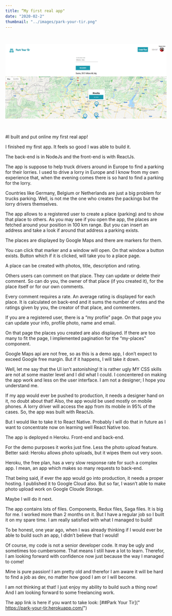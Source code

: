 ```yaml
---
title: “My first real app"
date: "2020-02-2"
thumbnail: "../images/park-your-tir.png"
---
```


</br>

![Gatsby](../images/park-your-tir.png)

</br>

#I built and put online my first real app!

I finished my first app. It feels so good I was able to build it.

The back-end is in NodeJs and the front-end is with ReactJs.

The app is suppose to help truck drivers around in Europe to find a parking for their lorries.
I used to drive a lorry in Europe and I know from my own experience that, when the evening comes there is so hard to find a parking for the lorry.

Countries like Germany, Belgium or Netherlands are just a big problem for trucks parking.
Well, is not me the one who creates the packings but the lorry drivers themselves.

The app allows to a registered user to create a place (parking) and to show that place to others.
As you may see if you open the app, the places are fetched around your position in 100 km range. But you can insert an address and take a look if around that address a parking exists.

The places are displayed by Google Maps and there are markers for them.

You can click that marker and a window will open. On that window a button exists. Button which if it is clicked, will take you to a place page.

A place can be created with photos, title, description and rating.

Others users can comment on that place. They can update or delete their comment. So can do you, the owner of that place (if you created it), for the place itself or for our own comments.

Every comment requires a rate. An average rating is displayed for each place. It is calculated on back-end and it sums the number of votes and the ratings given by you, the creator of that place, and commenters.

If you are a registered user, there is a “my profile” page. On that page you can update your info, profile photo, name and email.

On that page the places you created are also displayed. If there are too many to fit the page, I implemented pagination for the “my-places” component.

Google Maps api are not free, so as this is a demo app, I don’t expect to exceed Google free margin. But if it happens, I will take it down.

Well, let me say that the UI isn’t astonishing! It is rather ugly MY CSS skills are not at some master level and I did what I could. I concentered on making the app work and less on the user interface. I am not a designer; I hope you understand me.

If my app would ever be pushed to production, it needs a designer hand on it, no doubt about that!
Also, the app would be used mostly on mobile phones. A lorry driver will access the app from its mobile in 95% of the cases. So, the app was built with ReactJs.

But I would like to take it to React Native. Probably I will do that in future as I want to concentrate now on learning well React Native too.

The app is deployed n Heroku. Front-end and back-end.

For the demo purposes it works just fine. Less the photo upload feature. Better said: Heroku allows photo uploads, but it wipes them out very soon.

Heroku, the free plan, has a very slow response rate for such a complex app. I mean, an app which makes so many requests to back-end.

That being said, if ever the app would go into production, it needs a proper hosting.
I published it to Google Cloud also. But so far, I wasn’t able to make photo upload work on Google Cloude Storage.

Maybe I will do it next.

The app contains lots of files. Components, Redux files, Saga files. It is big for me.
I worked more than 2 months on it. But I have a regular job so I built it on my spare time.
I am really satisfied with what I managed to build!

To be honest, one year ago, when I was already thinking if I would ever be able to build such an app, I didn’t believe that I would!

Of course, my code is not a senior developer code. It may be ugly and sometimes too cumbersome.
That means I still have a lot to learn. Therefor, I am looking forward with confidence now just because the way I managed to come!

Mine is pure passion! I am pretty old and therefor I am aware it will be hard to find a job as dev, no matter how good I am or I will become.

I am not thinking at that! I just enjoy my ability to build such a thing now! And I am looking forward to some freelancing work.

The app link is here if you want to take look:
[##Park Your Tir](" https://park-your-tir.herokuapp.com/")
